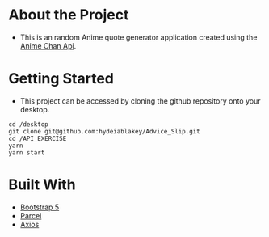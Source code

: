 # About the Project

- This is an random Anime quote generator application created using the [Anime Chan Api](https://animechan.vercel.app/).


# Getting Started
- This project can be accessed by cloning the github repository onto your desktop.

```
cd /desktop
git clone git@github.com:hydeiablakey/Advice_Slip.git
cd /API_EXERCISE
yarn 
yarn start 
```

# Built With

- [Bootstrap 5](https://getbootstrap.com/docs/5.1/getting-started/introduction/)
- [Parcel](https://parceljs.org/)
- [Axios](https://github.com/axios/axios)
